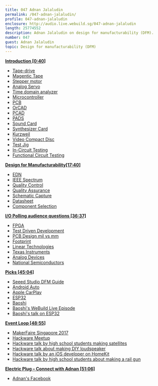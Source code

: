 ```yaml
---
title: 047 Adnan Jalaludin
permalink: /047-adnan-jalaludin/
profile: 047-adnan-jalaludin
enclosure: http://audio.live.webuild.sg/047-adnan-jalaludin
length: 25774552
description: Adnan Jalaludin on design for manufacturability (DFM).
number: 047
guest: Adnan Jalaludin
topic: Design for manufacturability (DFM)
---
```


**[Introduction [0:40]](#t=0:40)**

- [Tape-drive](https://en.wikipedia.org/wiki/Tape_drive)
- [Magentic Tape](https://en.wikipedia.org/wiki/Magnetic_tape)
- [Stepper motor](https://en.wikipedia.org/wiki/Stepper_motor)
- [Analog Servo](http://www.societyofrobots.com/actuators_servos.shtml#digitalanalogservos)
- [Time domain analyzer](https://en.wikipedia.org/wiki/Spectrum_analyzer)
- [Microcontroller](https://en.wikipedia.org/wiki/Microcontroller)
- [PCB](https://en.wikipedia.org/wiki/Printed_circuit_board)
- [OrCAD](http://www.orcad.com/)
- [PCAD](https://en.wikipedia.org/wiki/P-CAD)
- [PADS](https://www.pads.com/)
- [Sound Card](https://en.wikipedia.org/wiki/Sound_card)
- [Synthesizer Card](https://en.wikipedia.org/wiki/Synthesizer)
- [Kurzweil](http://kurzweil.com/)
- [Video Compact Disc](https://en.wikipedia.org/wiki/Video_CD)
- [Test Jig](https://cdn-learn.adafruit.com/downloads/pdf/how-to-make-a-pogo-pin-test-jig.pdf)
- [In-Circuit Testing](https://en.wikipedia.org/wiki/In-circuit_test)
- [Functional Circuit Testing](http://www.bloomy.com/support/blog/circuit-vs-functional-test)

**[Design for Manufacturability[17:40]](#t=17:40)**

- [EDN](http://www.edn.com/)
- [IEEE Spectrum](http://spectrum.ieee.org/)
- [Quality Control](https://en.wikipedia.org/wiki/Quality_control)
- [Quality Assurance](https://en.wikipedia.org/wiki/Quality_assurance)
- [Schematic Capture](https://en.wikipedia.org/wiki/Schematic_capture)
- [Datasheet](https://en.wikipedia.org/wiki/Datasheet)
- [Component Selection](http://www.eeherald.com/section/sourcing-database/component_sourcing_guide5.html)

**[I/O Polling audience questions [36:37]](#t=36:37)**

- [FPGA](https://en.wikipedia.org/wiki/Field-programmable_gate_array)
- [Test Driven Development](https://en.wikipedia.org/wiki/Test-driven_development)
- [PCB Design mil vs mm](https://electronics.stackexchange.com/questions/3314/do-you-layout-in-mil-or-mm)
- [Footprint](https://en.wikipedia.org/wiki/Footprint_(electronics))
- [Linear Technologies](http://www.linear.com/)
- [Texas Instruments](htpp://www.ti.com)
- [Analog Devices](http://www.analog.com/)
- [National Semiconductors](https://en.wikipedia.org/wiki/National_Semiconductor)

**[Picks [45:04]](#t=45:04)**

- [Seeed Studio DFM Guide](https://statics3.seeedstudio.com/fusion/ebook/PCB+DFM+V1.1.pdf)
- [Android Auto](https://www.android.com/auto/)
- [Apple CarPlay](https://www.apple.com/sg/ios/carplay/)
- [ESP32](https://espressif.com/en/products/hardware/esp32/overview)
- [Baoshi](https://ba0sh1.com/)
- [Baoshi's WeBuild Live Episode](http://live.webuild.sg/039-baoshi-zhu/)
- [Baoshi's talk on ESP32](https://engineers.sg/video/updates-on-esp32-development-hackware--1690)

**[Event Loop [48:55]](#t=48:55)**

- [MakerFaire Singapore 2017](http://makerfairesingapore.com/)
- [Hackware Meetup](https://www.meetup.com/hackware/)
- [Hackware talk by high school students making satellites](https://engineers.sg/video/tm32-based-nanosatellite-project-hackware-v3-14159--1773)
- [Hackware talk about making DIY loudspeaker ](https://engineers.sg/video/usb-powered-speaker-system-hackware-v3-14159--1772)
- [Hackware talk by an iOS developer on HomeKit](https://engineers.sg/video/diy-home-automation-hackware--1689)
- [Hackware talk by high school students about making a rail gun](https://engineers.sg/video/hybrid-armature-railgun-hackware-v2-8--1441)

**[Electric Plug  – Connect with Adnan [51:06]](#t=51:06)**

- [Adnan's Facebook](https://www.facebook.com/adnan.aj)
